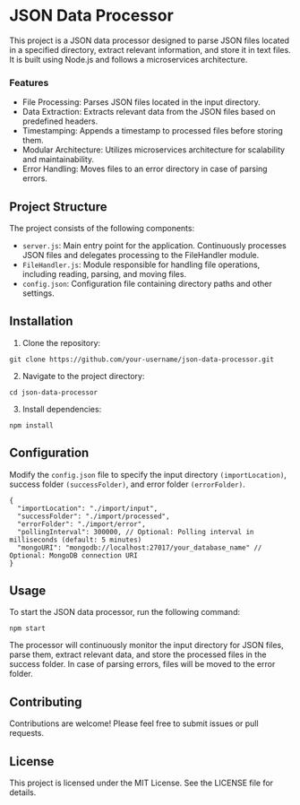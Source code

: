 # JSON Data Processor

This project is a JSON data processor designed to parse JSON files located in a specified directory, extract relevant information, and store it in text files. It is built using Node.js and follows a microservices architecture.

### Features

* File Processing: Parses JSON files located in the input directory.
* Data Extraction: Extracts relevant data from the JSON files based on predefined headers.
* Timestamping: Appends a timestamp to processed files before storing them.
* Modular Architecture: Utilizes microservices architecture for scalability and maintainability.
* Error Handling: Moves files to an error directory in case of parsing errors.


## Project Structure

The project consists of the following components:

* `server.js`: Main entry point for the application. Continuously processes JSON files and delegates processing to the FileHandler module.
* `FileHandler.js`: Module responsible for handling file operations, including reading, parsing, and moving files.
* `config.json`: Configuration file containing directory paths and other settings.


## Installation

1. Clone the repository:
```
git clone https://github.com/your-username/json-data-processor.git
```

2. Navigate to the project directory:
```
cd json-data-processor
```

3. Install dependencies:
```
npm install
```

## Configuration

Modify the `config.json` file to specify the input directory `(importLocation)`, success folder `(successFolder)`, and error folder `(errorFolder)`.

```
{
  "importLocation": "./import/input",
  "successFolder": "./import/processed",
  "errorFolder": "./import/error",
  "pollingInterval": 300000, // Optional: Polling interval in milliseconds (default: 5 minutes)
  "mongoURI": "mongodb://localhost:27017/your_database_name" // Optional: MongoDB connection URI
}
```

## Usage

To start the JSON data processor, run the following command:
```
npm start
```
The processor will continuously monitor the input directory for JSON files, parse them, extract relevant data, and store the processed files in the success folder. In case of parsing errors, files will be moved to the error folder.

## Contributing

Contributions are welcome! Please feel free to submit issues or pull requests.

## License

This project is licensed under the MIT License. See the LICENSE file for details.
